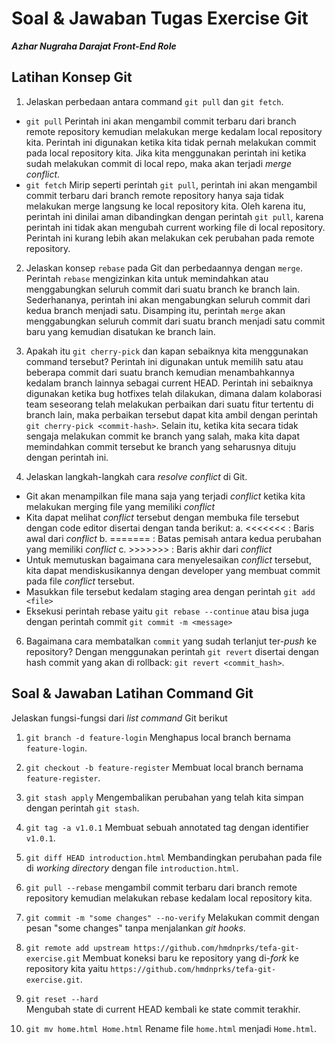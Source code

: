 ﻿# Soal & Jawaban Tugas Exercise Git
***Azhar Nugraha Darajat
Front-End Role***

## Latihan Konsep Git

1.  Jelaskan perbedaan antara command  `git pull`  dan  `git fetch`.
- `git pull`
Perintah ini akan mengambil commit terbaru dari branch remote repository kemudian melakukan merge kedalam local repository kita. Perintah ini digunakan ketika kita tidak pernah melakukan commit pada local repository kita. Jika kita menggunakan perintah ini ketika sudah melakukan commit di local repo, maka akan terjadi *merge conflict*.
- `git fetch`
Mirip seperti perintah `git pull`, perintah ini akan mengambil commit terbaru dari branch remote repository hanya saja tidak melakukan merge langsung ke local repository kita. Oleh karena itu, perintah ini dinilai aman dibandingkan dengan perintah `git pull`, karena perintah ini tidak akan mengubah current working file di local repository. Perintah ini kurang lebih akan melakukan cek perubahan pada remote repository.

2.  Jelaskan konsep  `rebase`  pada Git dan perbedaannya dengan  `merge`.
Perintah `rebase` mengizinkan kita untuk memindahkan atau menggabungkan seluruh commit dari suatu branch ke branch lain. Sederhananya, perintah ini akan mengabungkan seluruh commit dari kedua branch menjadi satu. Disamping itu, perintah `merge` akan menggabungkan seluruh commit dari suatu branch menjadi satu commit baru yang kemudian disatukan ke branch lain.

3.  Apakah itu  `git cherry-pick`  dan kapan sebaiknya kita menggunakan command tersebut?
Perintah ini digunakan untuk memilih satu atau beberapa commit dari suatu branch kemudian menambahkannya kedalam branch lainnya sebagai current HEAD. Perintah ini sebaiknya digunakan ketika bug hotfixes telah dilakukan, dimana dalam kolaborasi team seseorang telah melakukan perbaikan dari suatu fitur tertentu di branch lain, maka perbaikan tersebut dapat kita ambil dengan perintah `git cherry-pick <commit-hash>`. Selain itu, ketika kita secara tidak sengaja melakukan commit ke branch yang salah, maka kita dapat memindahkan commit tersebut ke branch yang seharusnya dituju dengan perintah ini.

5.  Jelaskan langkah-langkah cara  _resolve conflict_  di Git.
- Git akan menampilkan file mana saja yang terjadi *conflict* ketika kita melakukan merging file yang memiliki *conflict*
- Kita dapat melihat *conflict* tersebut dengan membuka file tersebut dengan code editor disertai dengan tanda berikut:
a. <<<<<<<	: Baris awal dari *conflict*
b. =======	: Batas pemisah antara kedua perubahan yang memiliki *conflict*
c. >>>>>>>	: Baris akhir dari *conflict*
- Untuk memutuskan bagaimana cara menyelesaikan *conflict* tersebut, kita dapat mendiskusikannya dengan developer  yang membuat commit pada file *conflict* tersebut.
- Masukkan file tersebut kedalam staging area dengan perintah `git add <file>`
- Eksekusi perintah rebase yaitu `git rebase --continue` atau bisa juga dengan perintah commit `git commit -m <message>`

6.  Bagaimana cara membatalkan  `commit`  yang sudah terlanjut ter-_push_  ke repository?
Dengan menggunakan perintah `git revert` disertai dengan hash commit yang akan di rollback: `git revert <commit_hash>`.

## Soal & Jawaban Latihan Command Git

Jelaskan fungsi-fungsi dari  _list command_  Git berikut

1.  `git branch -d feature-login`
Menghapus local branch bernama `feature-login`.

2.  `git checkout -b feature-register`
Membuat local branch bernama `feature-register`.

3.  `git stash apply`
Mengembalikan perubahan yang telah kita simpan dengan perintah `git stash`.

5.  `git tag -a v1.0.1`
Membuat sebuah annotated tag dengan identifier `v1.0.1`.

6.  `git diff HEAD introduction.html`
Membandingkan perubahan pada file di *working directory* dengan file `introduction.html`.

7.  `git pull --rebase`
mengambil commit terbaru dari branch remote repository kemudian melakukan rebase kedalam local repository kita.

8.  `git commit -m "some changes" --no-verify`
Melakukan commit dengan pesan "some changes" tanpa menjalankan *git hooks*.

9.  `git remote add upstream https://github.com/hmdnprks/tefa-git-exercise.git`
Membuat koneksi baru ke repository yang di-*fork* ke repository kita yaitu `https://github.com/hmdnprks/tefa-git-exercise.git`.

10.  `git reset --hard`  
Mengubah state di current HEAD kembali ke state commit terakhir.
 
11. `git mv home.html Home.html`
Rename file `home.html` menjadi `Home.html`.
